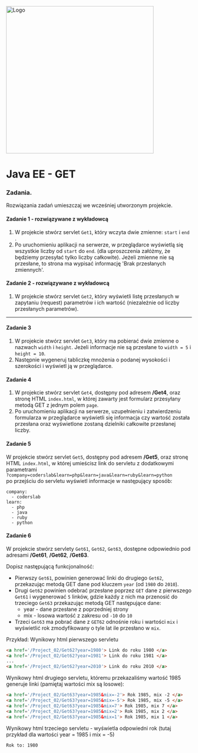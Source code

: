 <img alt="Logo" src="http://coderslab.pl/svg/logo-coderslab.svg" width="400">

# Java EE  - GET

### Zadania.

Rozwiązania zadań umieszczaj we wcześniej utworzonym projekcie.

#### Zadanie 1 - rozwiązywane z wykładowcą

1. W projekcie stwórz servlet `Get1`, który wczyta dwie zmienne: ```start``` i ```end``` . 
2. Po uruchomieniu aplikacji na serwerze, w przeglądarce wyświetlą się wszystkie liczby od ```start``` do ```end```. 
(dla uproszczenia załóżmy, że będziemy przesyłać tylko liczby całkowite).
Jeżeli zmienne nie są przesłane, to strona ma wypisać informację 'Brak przesłanych zmiennych'.


#### Zadanie 2  - rozwiązywane z wykładowcą

1. W projekcie stwórz servlet `Get2`, który wyświetli listę przesłanych w zapytaniu (request) parametrów i ich wartość
 (niezależnie od liczby przesłanych parametrów).
 
-------------------------------------------------------------------------------

#### Zadanie 3

1. W projekcie stwórz servlet `Get3`, który ma pobierać dwie zmienne o nazwach ```width``` i ```height```.
Jeżeli informacje nie są przesłane to ```width = 5``` i ```height = 10```. 
2. Następnie wygeneruj tabliczkę mnożenia o podanej wysokości i szerokości i wyświetl ją w przeglądarce.


#### Zadanie 4

1. W projekcie stwórz servlet `Get4`, dostępny pod adresem **/Get4**,
oraz stronę HTML `index.html`, w której zawarty jest formularz przesyłany metodą GET z jednym polem `page`.
2. Po uruchomieniu aplikacji na serwerze, uzupełnieniu i zatwierdzeniu formularza w przeglądarce wyświetli się informacja 
czy wartość została przesłana oraz wyświetlone zostaną dzielniki całkowite przesłanej liczby.


#### Zadanie 5
W projekcie stwórz servlet `Get5`, dostępny pod adresem **/Get5**, oraz stronę HTML `index.html`, w której umieścisz link do servletu z dodatkowymi parametrami    
``` ?company=coderslab&learn=php&learn=java&learn=ruby&learn=python ```    
po przejściu do servletu wyświetl informacje w następujący sposób:
````
company:
  - coderslab
learn:
  - php 
  - java
  - ruby
  - python
````

#### Zadanie 6
W projekcie stwórz  servlety `Get61`, `Get62`, `Get63`, 
dostępne odpowiednio pod adresami **/Get61**, **/Get62**, **/Get63**.
 
Dopisz następującą funkcjonalność:
* Pierwszy `Get61`, powinien generować linki do drugiego `Get62`, przekazując metodą GET dane pod kluczem `year` (od `1980` do `2010`).
* Drugi `Get62` powinien odebrać przesłane poprzez `GET` dane z pierwszego `Get61` i wygenerować `5` linków,
 gdzie każdy z nich ma przenosić do trzeciego `Get63` przekazując metodą GET następujące dane:
  * year - dane przesłane z poprzedniej strony
  * mix - losowa wartość z zakresu od `-10` do `10`
* Trzeci `Get63` ma pobrać dane z `GET62` odnośnie roku i wartości `mix` i wyświetlić rok zmodyfikowany o tyle lat ile przesłano w `mix`.

Przykład:
Wynikowy html pierwszego servletu
```html
<a href='/Project_02/Get62?year=1980'> Link do roku 1980 </a>
<a href='/Project_02/Get62?year=1981'> Link do roku 1981 </a>
...
<a href='/Project_02/Get62?year=2010'> Link do roku 2010 </a>
```

Wynikowy html drugiego servletu, któremu przekazaliśmy wartość 1985 generuje linki 
(pamiętaj wartości mix są losowe):
```html
<a href='/Project_02/Get63?year=1985&mix=-2'> Rok 1985, mix -2 </a>
<a href='/Project_02/Get63?year=1985&mix=-5'> Rok 1985, mix -5 </a>
<a href='/Project_02/Get63?year=1985&mix=7'> Rok 1985, mix 7 </a>
<a href='/Project_02/Get63?year=1985&mix=2'> Rok 1985, mix 2 </a>
<a href='/Project_02/Get63?year=1985&mix=1'> Rok 1985, mix 1 </a>
```

Wynikowy html trzeciego servletu - wyświetla odpowiedni rok (tutaj przykład dla wartości year = 1985 i mix = -5)
```html
Rok to: 1980
```

